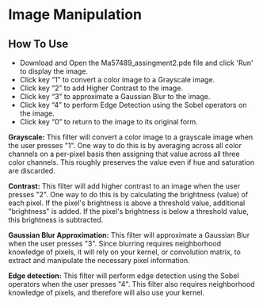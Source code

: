 
# Image Manipulation


## How To Use
  - Download and Open the Ma57489_assingment2.pde file and click 'Run' to display the image.
  - Click key “1” to convert a color image to a Grayscale image.
  - Click key “2” to add Higher Contrast to the image.
  - Click key “3” to approximate a Gaussian Blur to the image.
  - Click key “4” to perform Edge Detection using the Sobel operators on the image.
  - Click key “0” to return to the image to its original form.


**Grayscale:** This filter will convert a color image to a grayscale image when the user presses "1". One way to do this is by averaging across all color channels on a per-pixel basis then assigning that value across all three color channels. This roughly preserves the value even if hue and saturation are discarded.

**Contrast:** This filter will add higher contrast to an image when the user presses "2". One way to do this is by calculating the brightness (value) of each pixel. If the pixel's brightness is above a threshold value, additional "brightness" is added. If the pixel's brightness is below a threshold value, this brightness is subtracted.

**Gaussian Blur Approximation:** This filter will approximate a Gaussian Blur when the user presses "3". Since blurring requires neighborhood knowledge of pixels, it will rely on your kernel, or convolution matrix, to extract and manipulate the necessary pixel information. 

**Edge detection:** This filter will perform edge detection using the Sobel operators when the user presses "4". This filter also requires neighborhood knowledge of pixels, and therefore will also use your kernel.
